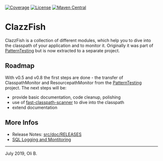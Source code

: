 [![Coverage](https://sonarcloud.io/api/project_badges/measure?project=de.aosd.clazzfish%3Aclazzfish&metric=coverage)](https://sonarcloud.io/dashboard?id=de.aosd.clazzfish%3Aclazzfish)
[![License](https://img.shields.io/badge/License-Apache%202.0-blue.svg)](http://www.apache.org/licenses/LICENSE-2.0.html)
[![Maven Central](https://maven-badges.herokuapp.com/maven-central/de.aosd.clazzfish/clazzfish/badge.svg)](https://maven-badges.herokuapp.com/maven-central/de.aosd.clazzfish/clazzfish)

# ClazzFish

ClazzFish is a collection of different modules, which help you to dive into the classpath of your application and to monitor it.
Originally it was part of [PatternTesting](http://patterntesting.org) but is now extracted to a separate project.



## Roadmap

With v0.5 and v0.8 the first steps are done - the transfer of ClasspathMonitor and ResourcepathMonitor from the [PatternTesting](http://patterntesting.org) project.
The next steps will be:

* provide basic documentation, code cleanup, polishing
* use of [fast-classpath-scanner](https://github.com/lukehutch/fast-classpath-scanner) to dive into the classpath
* extend documentation



## More Infos

* Release Notes: [src/doc/RELEASES](src/doc/RELEASES.adoc)
* [SQL Logging and Montitoring](src/doc/SQL-Logging.adoc)

---
July 2019,
Oli B.
